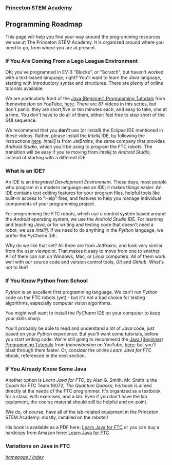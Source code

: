 ### [Princeton STEM Academy](../../index.md)

## Programming Roadmap

This page will help you find your way around the programming resources we use at The Princeton STEM Academy.
It is organized around where you need to go, from where you are at present.

### If You Are Coming From a Lego League Environment

OK; you've programned in EV-3 "Blocks", or "Scratch", but haven't worked with a text-based language, right?
You'll want to learn the _Java_ language, starting with introductory syntax and structures.
There are plenty of online tutorials available.

We are particularly fond of the
[Java (Beginner) Programming Tutorials](https://www.youtube.com/playlist?list=PLFE2CE09D83EE3E28)
from _thenewboston_ on YouTube, [here](https://www.youtube.com/playlist?list=PLFE2CE09D83EE3E28).
There are 87 videos in this series, but don't panic: they are short,five or ten minutes each, and easy to take, one at a time.
You don't have to do all of them, either: feel free to stop short of the GUI sequence.

We recommend that you **don't** use (or install) the _Eclipse_ IDE mentioned in these videos.
Rather, please install the _Intellij_ IDE, by following the instructions [here](installing-intellij.md).
_Intellij_ is from _JetBrains_, the same company that provides _Android Studio_, which you'll be using to program the FTC robots.
The transition will be easy if you're moving from _Intellij_ to _Android Studio_, instead of starting with a different IDE.

### What is an IDE?

An IDE is an _Integrated Development Environment_.
These days, most people who program in a modern language use an IDE; it makes things easier.
An IDE contains text editing features for your program files, helpful tools like built-in access to "Help" files,
and features to help you manage individual components of your programming project.

For programming the FTC robots, which use a control system based around the _Android_ operating system, we use the _Android Studio_ IDE.
For learning and teaching _Java_, or for writing and testing code that doesn't need a robot, we use _Intellij_.
If we need to do anything in the _Python_ language, we prefer the _PyCharm_ IDE.

Why do we like that set?  All three are from _JetBrains_, and look very similar from the user viewpoint.
That makes it easy to move from one to another.
All of them can run on Windows, Mac, or Linux computers.
All of them work well with our source code and version control tools, _Git_ and _Github_.
What's not to like?

### If You Know Python from School

_Python_ is an excellent first programming language.
We can't run _Python_ code on the FTC robots (yet) - but it's not a bad choice for testing algorithms,
especially computer vision algorithms.

You might well want to install the _PyCharm_ IDE on your computer to keep your skills sharp.

You'll probably be able to read and understand a lot of _Java_ code, just based on your _Python_ experience.
But you'll want some tutorials, before you start writing code.
We're still going to recommend the [Java (Beginner) Programming Tutorials](https://www.youtube.com/playlist?list=PLFE2CE09D83EE3E28)
from _thenewboston_ on YouTube, [here](https://www.youtube.com/playlist?list=PLFE2CE09D83EE3E28);
but you'll blast through them faster.
Or, consider the online _Learn Java for FTC_ ebook, referenced in the next section.

### If You Already Know Some Java

Another option is _Learn Java for FTC_, by Alan G. Smith.
Mr. Smith is the Coach for FTC Team 16072, _The Quantum Quacks_; his book is aimed directly at the needs of the FTC programmer.
It's organized as a textbook for a class, with exercises, and a lab.
Even if you don't have the lab equipment, the course material should still be helpful and on-point.

(We do, of course, have all of the lab-related equipment in the Princeton STEM Academy: mostly, installed on the robots!)

His book is available as a PDF here: [Learn Java for FTC](https://raw.githubusercontent.com/alan412/LearnJavaForFTC/master/LearnJavaForFTC.pdf) or
you can buy a hardcopy from Amazon here: [Learn Java for FTC](https://www.amazon.com/dp/B08DBVKXLZ)


### Variations on Java in FTC


[_homepage / index_](../../index.md)

